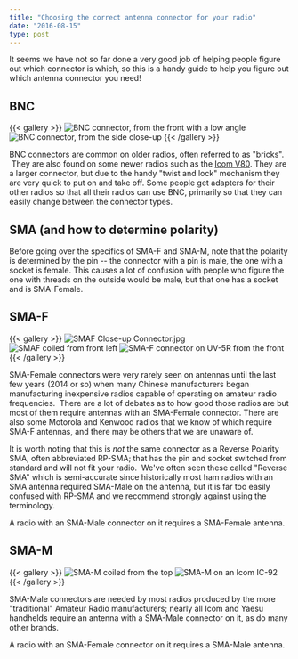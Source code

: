 ```yaml
---
title: "Choosing the correct antenna connector for your radio"
date: "2016-08-15"
type: post
---
```


It seems we have not so far done a very good job of helping people figure out which connector is which, so this is a handy guide to help you figure out which antenna connector you need!

## BNC

{{< gallery >}}
  ![BNC connector, from the front with a low angle](BNC-low-angle-front.jpg?width=360)
  ![BNC connector, from the side close-up](BNC-side-close.jpg?width=360)
{{< /gallery >}}

BNC connectors are common on older radios, often referred to as "bricks".  They are also found on some newer radios such as the [Icom V80](https://signalstuff.com/wp-content/uploads/2016/08/default.aspx). They are a larger connector, but due to the handy "twist and lock" mechanism they are very quick to put on and take off. Some people get adapters for their other radios so that all their radios can use BNC, primarily so that they can easily change between the connector types.

## SMA (and how to determine polarity)

Before going over the specifics of SMA-F and SMA-M, note that the polarity is determined by the pin -- the connector with a pin is male, the one with a socket is female. This causes a lot of confusion with people who figure the one with threads on the outside would be male, but that one has a socket and is SMA-Female.

## SMA-F

{{< gallery >}}
  ![SMAF Close-up Connector.jpg](SMAF-closeup-connector.jpg?width=360)
  ![SMAF coiled from front left](SMAF-coil-front-left.jpg?width=360)
  ![SMA-F connector on UV-5R from the front](SMAF-uv5r-front.jpg?width=360)
{{< /gallery >}}

SMA-Female connectors were very rarely seen on antennas until the last few years (2014 or so) when many Chinese manufacturers began manufacturing inexpensive radios capable of operating on amateur radio frequencies.  There are a lot of debates as to how good those radios are but most of them require antennas with an SMA-Female connector. There are also some Motorola and Kenwood radios that we know of which require SMA-F antennas, and there may be others that we are unaware of.

It is worth noting that this is _not_ the same connector as a Reverse Polarity SMA, often abbreviated RP-SMA; that has the pin and socket switched from standard and will not fit your radio.  We've often seen these called "Reverse SMA" which is semi-accurate since historically most ham radios with an SMA antenna required SMA-Male on the antenna, but it is far too easily confused with RP-SMA and we recommend strongly against using the terminology.

A radio with an SMA-Male connector on it requires a SMA-Female antenna.

## **SMA-M**

{{< gallery >}}
  ![SMA-M coiled from the top](SMAM-coil-top.jpg?width=360)
  ![SMA-M on an Icom IC-92](SMAM-icom-ic92-coil.jpg?width=360)
{{< /gallery >}}

SMA-Male connectors are needed by most radios produced by the more "traditional" Amateur Radio manufacturers; nearly all Icom and Yaesu handhelds require an antenna with a SMA-Male connector on it, as do many other brands.

A radio with an SMA-Female connector on it requires a SMA-Male antenna.
